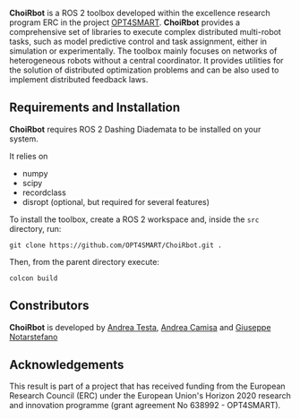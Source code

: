 **ChoiRbot** is a ROS 2 toolbox developed within the excellence research program ERC in the project [OPT4SMART](http://opt4smart.dei.unibo.it).
**ChoiRbot** provides a comprehensive set of libraries to execute complex distributed multi-robot tasks, such as model predictive control and task assignment, either in simulation or experimentally. The toolbox mainly focuses on networks of heterogeneous robots without a central coordinator. It provides utilities for the solution of distributed optimization problems and can be also used to implement distributed feedback laws.

## Requirements and Installation
**ChoiRbot** requires ROS 2 Dashing Diademata to be installed on your system.

It relies on

* numpy
* scipy
* recordclass
* disropt (optional, but required for several features)

To install the toolbox, create a ROS 2 workspace and, inside the `src` directory, run:
```
git clone https://github.com/OPT4SMART/ChoiRbot.git .
```

Then, from the parent directory execute:
```
colcon build
```


## Constributors
**ChoiRbot** is developed by
[Andrea Testa](https://www.unibo.it/sitoweb/a.testa),
[Andrea Camisa](https://www.unibo.it/sitoweb/a.camisa) and
[Giuseppe Notarstefano](https://www.unibo.it/sitoweb/giuseppe.notarstefano)

## Acknowledgements
This result is part of a project that has received funding from the European Research Council (ERC) under the European Union's Horizon 2020 research and innovation programme (grant agreement No 638992 - OPT4SMART).

<!-- <p style="text-align:center">
  <img src="docs/source/_static/logo_ERC.png" width="200" />
  <img src="docs/source/_static/logo_OPT4Smart.png" width="200" /> 
</p> -->